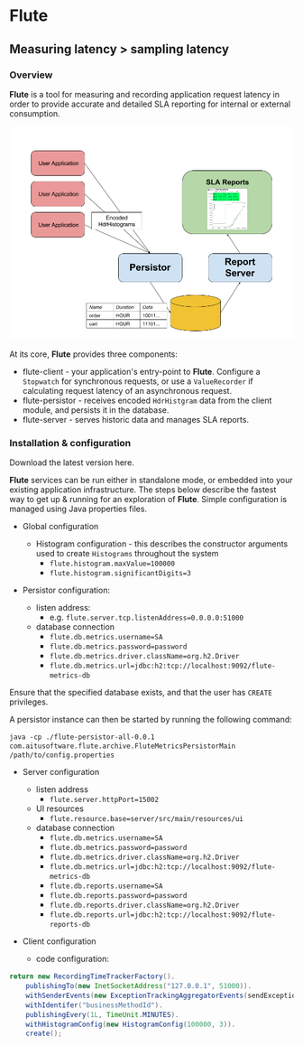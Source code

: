 # Flute

## Measuring latency > sampling latency

### Overview

__Flute__ is a tool for measuring and recording application request latency
in order to provide accurate and detailed SLA reporting for 
internal or external consumption.  

![Flute Architecture](doc/img/FluteArchitecture.png "Flute Architecture")

At its core, __Flute__ provides three components:

* flute-client - your application's entry-point to __Flute__. Configure a `Stopwatch` for synchronous requests, 
or use a `ValueRecorder` if calculating request latency of an asynchronous request.
* flute-persistor - receives encoded `HdrHistgram` data from the client module, and persists it in the database.
* flute-server - serves historic data and manages SLA reports.


### Installation & configuration

Download the latest version here.

__Flute__ services can be run either in standalone mode, or embedded into your existing application infrastructure.
The steps below describe the fastest way to get up & running for an exploration of __Flute__.
Simple configuration is managed using Java properties files.


* Global configuration
   * Histogram configuration - this describes the constructor arguments used to create `Histograms` throughout the system
      * `flute.histogram.maxValue=100000`
      * `flute.histogram.significantDigits=3`

* Persistor configuration:  
   * listen address: 
      * e.g. `flute.server.tcp.listenAddress=0.0.0.0:51000`
   * database connection
      * `flute.db.metrics.username=SA`
      * `flute.db.metrics.password=password`
      * `flute.db.metrics.driver.className=org.h2.Driver`
      * `flute.db.metrics.url=jdbc:h2:tcp://localhost:9092/flute-metrics-db`
      
Ensure that the specified database exists, and that the user has `CREATE` privileges.
      
A persistor instance can then be started by running the following command:

```
java -cp ./flute-persistor-all-0.0.1 com.aitusoftware.flute.archive.FluteMetricsPersistorMain /path/to/config.properties
```

* Server configuration
   * listen address
      * `flute.server.httpPort=15002`
   * UI resources
      * `flute.resource.base=server/src/main/resources/ui`
   * database connection
      * `flute.db.metrics.username=SA`
      * `flute.db.metrics.password=password`
      * `flute.db.metrics.driver.className=org.h2.Driver`
      * `flute.db.metrics.url=jdbc:h2:tcp://localhost:9092/flute-metrics-db`
      * `flute.db.reports.username=SA`
      * `flute.db.reports.password=password`
      * `flute.db.reports.driver.className=org.h2.Driver`
      * `flute.db.reports.url=jdbc:h2:tcp://localhost:9092/flute-reports-db`

* Client configuration
   * code configuration:
```java
return new RecordingTimeTrackerFactory().
    publishingTo(new InetSocketAddress("127.0.0.1", 51000)).
    withSenderEvents(new ExceptionTrackingAggregatorEvents(sendExceptions)).
    withIdentifer("businessMethodId").
    publishingEvery(1L, TimeUnit.MINUTES).
    withHistogramConfig(new HistogramConfig(100000, 3)).
    create();
```